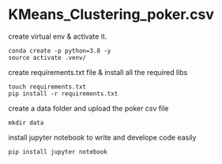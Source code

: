 # KMeans_Clustering_poker.csv

create virtual env & activate it.
```
conda create -p python=3.8 -y
source activate .venv/
```

create requirements.txt file & install all the required libs
```
touch requirements.txt
pip install -r requirements.txt
```

create a data folder and upload the poker csv file
```
mkdir data
```
install jupyter notebook to write and develope code easily

```
pip install jupyter notebook
```
